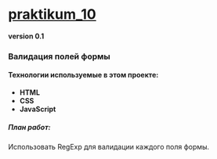 [praktikum_10](https://www.google.com)
===
**version 0.1**

### Валидация полей формы

#### Технологии используемые в этом проекте:
* __HTML__
* __CSS__
* __JavaScript__

##### План работ:
Использовать RegExp для валидации каждого поля формы.

